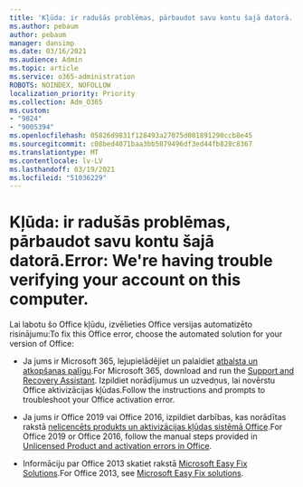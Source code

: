 ```yaml
---
title: 'Kļūda: ir radušās problēmas, pārbaudot savu kontu šajā datorā.'
ms.author: pebaum
author: pebaum
manager: dansimp
ms.date: 03/16/2021
ms.audience: Admin
ms.topic: article
ms.service: o365-administration
ROBOTS: NOINDEX, NOFOLLOW
localization_priority: Priority
ms.collection: Adm_O365
ms.custom:
- "9824"
- "9005394"
ms.openlocfilehash: 05826d9831f128493a27075d001891290ccb8e45
ms.sourcegitcommit: c08bed4071baa3bb5879496df3ed44fb828c8367
ms.translationtype: MT
ms.contentlocale: lv-LV
ms.lasthandoff: 03/19/2021
ms.locfileid: "51036229"
---
```

# <a name="error-were-having-trouble-verifying-your-account-on-this-computer"></a><span data-ttu-id="c1620-102">Kļūda: ir radušās problēmas, pārbaudot savu kontu šajā datorā.</span><span class="sxs-lookup"><span data-stu-id="c1620-102">Error: We're having trouble verifying your account on this computer.</span></span>

<span data-ttu-id="c1620-103">Lai labotu šo Office kļūdu, izvēlieties Office versijas automatizēto risinājumu:</span><span class="sxs-lookup"><span data-stu-id="c1620-103">To fix this Office error, choose the automated solution for your version of Office:</span></span>

- <span data-ttu-id="c1620-104">Ja jums ir Microsoft 365, lejupielādējiet un palaidiet [atbalsta un atkopšanas palīgu](https://aka.ms/SaRA-OfficeActivation-Chat).</span><span class="sxs-lookup"><span data-stu-id="c1620-104">For Microsoft 365, download and run the [Support and Recovery Assistant](https://aka.ms/SaRA-OfficeActivation-Chat).</span></span> <span data-ttu-id="c1620-105">Izpildiet norādījumus un uzvedņus, lai novērstu Office aktivizācijas kļūdas.</span><span class="sxs-lookup"><span data-stu-id="c1620-105">Follow the instructions and prompts to troubleshoot your Office activation error.</span></span>

- <span data-ttu-id="c1620-106">Ja jums ir Office 2019 vai Office 2016, izpildiet darbības, kas norādītas rakstā [nelicencēts produkts un aktivizācijas kļūdas sistēmā Office](https://support.microsoft.com/office/0d23d3c0-c19c-4b2f-9845-5344fedc4380#bkmk_fixyourself).</span><span class="sxs-lookup"><span data-stu-id="c1620-106">For Office 2019 or Office 2016, follow the manual steps provided in [Unlicensed Product and activation errors in Office](https://support.microsoft.com/office/0d23d3c0-c19c-4b2f-9845-5344fedc4380#bkmk_fixyourself).</span></span>

- <span data-ttu-id="c1620-107">Informāciju par Office 2013 skatiet rakstā [Microsoft Easy Fix Solutions](https://support.microsoft.com/topic/microsoft-easy-fix-solutions-have-been-discontinued-b0f4b5f9-3b5a-bd9e-d75d-d45e2f12e16c).</span><span class="sxs-lookup"><span data-stu-id="c1620-107">For Office 2013, see [Microsoft Easy Fix solutions](https://support.microsoft.com/topic/microsoft-easy-fix-solutions-have-been-discontinued-b0f4b5f9-3b5a-bd9e-d75d-d45e2f12e16c).</span></span>